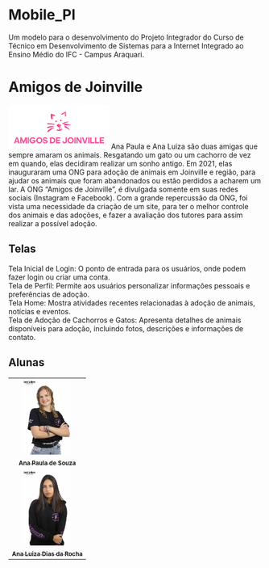 # Mobile_PI
Um modelo para o desenvolvimento do Projeto Integrador do Curso de Técnico em Desenvolvimento de Sistemas para a Internet Integrado ao Ensino Médio do IFC - Campus Araquari.

# Amigos de Joinville
<img width="200" src="logo.png">
Ana Paula e Ana Luiza são duas amigas que sempre amaram os animais. Resgatando um gato ou um cachorro de vez em quando, elas decidiram realizar um sonho antigo. Em 2021, elas inauguraram uma ONG para adoção de animais em Joinville e região, para ajudar os animais que foram abandonados ou estão perdidos a acharem um lar. A ONG “Amigos de Joinville”, é divulgada somente em suas redes sociais (Instagram e Facebook). Com a grande repercussão da ONG, foi vista uma necessidade da criação de um site, para ter o melhor controle dos animais e das adoções, e fazer a avaliação dos tutores para assim realizar a possível adoção.

## Telas

Tela Inicial de Login: O ponto de entrada para os usuários, onde podem fazer login ou criar uma conta.<br>
Tela de Perfil: Permite aos usuários personalizar informações pessoais e preferências de adoção. <br>
Tela Home: Mostra atividades recentes relacionadas à adoção de animais, notícias e eventos.  <br>
Tela de Adoção de Cachorros e Gatos: Apresenta detalhes de animais disponíveis para adoção, incluindo fotos, descrições e informações de contato.

## Alunas

<table>
  <tr>
    <td align="center">
      <a href="https://github.com/aanappaula">
        <img src="anap.jpg" width="100px;"/><br>
        <sub>
          <b>Ana Paula de Souza</b>
        </sub>
      </a>
    </td>
  </tr>
  <tr>
    <td align="center">
      <a href="https://github.com/AnaLuizaDias">
        <img src="analu.jpg" width="100px;"/><br>
        <sub>
          <b>Ana Luiza Dias da Rocha</b>
        </sub>
      </a>
    </td>
  </tr>
</table>
